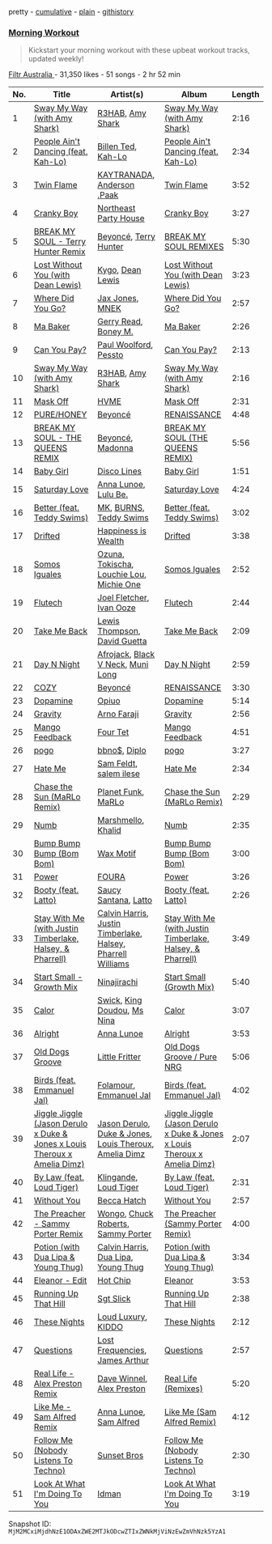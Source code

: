 pretty - [cumulative](/playlists/cumulative/7EYxnpva8IlIgJ42z96zXH.md) - [plain](/playlists/plain/7EYxnpva8IlIgJ42z96zXH) - [githistory](https://github.githistory.xyz/mackorone/spotify-playlist-archive/blob/main/playlists/plain/7EYxnpva8IlIgJ42z96zXH)

### [Morning Workout](https://open.spotify.com/playlist/7EYxnpva8IlIgJ42z96zXH)

> Kickstart your morning workout with these upbeat workout tracks, updated weekly!

[Filtr Australia	](https://open.spotify.com/user/sonymusicaustralia) - 31,350 likes - 51 songs - 2 hr 52 min

| No. | Title | Artist(s) | Album | Length |
|---|---|---|---|---|
| 1 | [Sway My Way \(with Amy Shark\)](https://open.spotify.com/track/4KGNI037I8ZA6n3h6LYuey) | [R3HAB](https://open.spotify.com/artist/6cEuCEZu7PAE9ZSzLLc2oQ), [Amy Shark](https://open.spotify.com/artist/2DORQjKJVYZMx9uu82UGtT) | [Sway My Way \(with Amy Shark\)](https://open.spotify.com/album/39k6qmMELqRXZTAKzcyBwe) | 2:16 |
| 2 | [People Ain't Dancing \(feat\. Kah\-Lo\)](https://open.spotify.com/track/4qXjXZPGtVNhQq1z9QDRFn) | [Billen Ted](https://open.spotify.com/artist/5PoZtBo8xZKqPWlZrIDq82), [Kah\-Lo](https://open.spotify.com/artist/59iOp415oyqGlBHyAhu4z3) | [People Ain't Dancing \(feat\. Kah\-Lo\)](https://open.spotify.com/album/0AsTTy2s5hEPOasYtQKCQR) | 2:34 |
| 3 | [Twin Flame](https://open.spotify.com/track/15cYjzRUBRrDHn76GdxWiv) | [KAYTRANADA](https://open.spotify.com/artist/6qgnBH6iDM91ipVXv28OMu), [Anderson .Paak](https://open.spotify.com/artist/3jK9MiCrA42lLAdMGUZpwa) | [Twin Flame](https://open.spotify.com/album/1SzuRFxlqSZTIWUEE587Oy) | 3:52 |
| 4 | [Cranky Boy](https://open.spotify.com/track/0K7xbyM409xlMZ80nth1Sd) | [Northeast Party House](https://open.spotify.com/artist/500YRyClzP6Z7HtWd1BIje) | [Cranky Boy](https://open.spotify.com/album/0GrPTmbLhOwfqEsCLlcl6z) | 3:27 |
| 5 | [BREAK MY SOUL \- Terry Hunter Remix](https://open.spotify.com/track/6UpmSD4nZhmESpf1vtSax0) | [Beyoncé](https://open.spotify.com/artist/6vWDO969PvNqNYHIOW5v0m), [Terry Hunter](https://open.spotify.com/artist/7BFWNTcqqibf1TP0hAHSdu) | [BREAK MY SOUL REMIXES](https://open.spotify.com/album/43geArd3U23pTVjqzTSnkI) | 5:30 |
| 6 | [Lost Without You \(with Dean Lewis\)](https://open.spotify.com/track/1eGW1YBT17a5G1hKPWrpW7) | [Kygo](https://open.spotify.com/artist/23fqKkggKUBHNkbKtXEls4), [Dean Lewis](https://open.spotify.com/artist/3QSQFmccmX81fWCUSPTS7y) | [Lost Without You \(with Dean Lewis\)](https://open.spotify.com/album/3aWYlSAu7ES9Hc9ATloTXI) | 3:23 |
| 7 | [Where Did You Go?](https://open.spotify.com/track/22GCuIGPCDEh8izFovMD7N) | [Jax Jones](https://open.spotify.com/artist/4Q6nIcaBED8qUel8bBx6Cr), [MNEK](https://open.spotify.com/artist/7uMh23xWiuR7zsNkuNcm2G) | [Where Did You Go?](https://open.spotify.com/album/10tU00gHCNHETG5QFxeeHv) | 2:57 |
| 8 | [Ma Baker](https://open.spotify.com/track/7pGiiHmMfOPHVEXNnfqw00) | [Gerry Read](https://open.spotify.com/artist/5FIfw6s4iYUFu6tA3iIIOQ), [Boney M.](https://open.spotify.com/artist/54R6Y0I7jGUCveDTtI21nb) | [Ma Baker](https://open.spotify.com/album/0hWvJRAX4Di5ImH3BI06vK) | 2:26 |
| 9 | [Can You Pay?](https://open.spotify.com/track/2sjwKudWZUa5Dyf7Fo842f) | [Paul Woolford](https://open.spotify.com/artist/4CA8PTrbq1l5IgyvBA2JSV), [Pessto](https://open.spotify.com/artist/2DDWrsqTqYfha6N07pwbJe) | [Can You Pay?](https://open.spotify.com/album/29hmGx8YNFYhhMZoTmIHri) | 2:13 |
| 10 | [Sway My Way \(with Amy Shark\)](https://open.spotify.com/track/4KGNI037I8ZA6n3h6LYuey) | [R3HAB](https://open.spotify.com/artist/6cEuCEZu7PAE9ZSzLLc2oQ), [Amy Shark](https://open.spotify.com/artist/2DORQjKJVYZMx9uu82UGtT) | [Sway My Way \(with Amy Shark\)](https://open.spotify.com/album/39k6qmMELqRXZTAKzcyBwe) | 2:16 |
| 11 | [Mask Off](https://open.spotify.com/track/3uA38fIbQ1m9WcgAmWGPo5) | [HVME](https://open.spotify.com/artist/2o08sCWF5yyo2G4DCiT7T9) | [Mask Off](https://open.spotify.com/album/11Ukp4nDxuGrgtURyEd0Tl) | 2:31 |
| 12 | [PURE/HONEY](https://open.spotify.com/track/4DByEumlGTZKSzuVEZ35eo) | [Beyoncé](https://open.spotify.com/artist/6vWDO969PvNqNYHIOW5v0m) | [RENAISSANCE](https://open.spotify.com/album/6FJxoadUE4JNVwWHghBwnb) | 4:48 |
| 13 | [BREAK MY SOUL \- THE QUEENS REMIX](https://open.spotify.com/track/4DukzQv7lF6DXe6Un7lghr) | [Beyoncé](https://open.spotify.com/artist/6vWDO969PvNqNYHIOW5v0m), [Madonna](https://open.spotify.com/artist/6tbjWDEIzxoDsBA1FuhfPW) | [BREAK MY SOUL \(THE QUEENS REMIX\)](https://open.spotify.com/album/4xm2wzhAU05Y4dEdj1BO5J) | 5:56 |
| 14 | [Baby Girl](https://open.spotify.com/track/2cSdAkzAf2T4j4aLvx4LLz) | [Disco Lines](https://open.spotify.com/artist/5Kmr0b3ip8g9P2i0dLTC3Z) | [Baby Girl](https://open.spotify.com/album/06SuoEMTpd5PGRVwuIpETC) | 1:51 |
| 15 | [Saturday Love](https://open.spotify.com/track/3qvZ6QHw87cICfcIqJjMjm) | [Anna Lunoe](https://open.spotify.com/artist/7d96RW5Vix23AiCHr3mf3D), [Lulu Be.](https://open.spotify.com/artist/2jM44QDqboAQRKbiIqHIoE) | [Saturday Love](https://open.spotify.com/album/5s3xUOBWNhBFVHcWvK29hG) | 4:24 |
| 16 | [Better \(feat\. Teddy Swims\)](https://open.spotify.com/track/5MnmuLgPmsAFkmG5n85cna) | [MK](https://open.spotify.com/artist/1yqxFtPHKcGcv6SXZNdyT9), [BURNS](https://open.spotify.com/artist/5eKqhPrKad0J9xGAtq3rW7), [Teddy Swims](https://open.spotify.com/artist/33qOK5uJ8AR2xuQQAhHump) | [Better \(feat\. Teddy Swims\)](https://open.spotify.com/album/0sZCthcwNebNdmwpXXmMKI) | 3:02 |
| 17 | [Drifted](https://open.spotify.com/track/7IXpJCo6Tvizl4AY5lz1mc) | [Happiness is Wealth](https://open.spotify.com/artist/1AebRqBS8ifo5gAF6z8poy) | [Drifted](https://open.spotify.com/album/4AjR5OX2tuujj8KIBeNJuw) | 3:38 |
| 18 | [Somos Iguales](https://open.spotify.com/track/3uZgr5fHIzOAc3sjX5zHc1) | [Ozuna](https://open.spotify.com/artist/1i8SpTcr7yvPOmcqrbnVXY), [Tokischa](https://open.spotify.com/artist/2p4aN0Uxkk3iT3HK0cJ2cJ), [Louchie Lou](https://open.spotify.com/artist/4DxlG8gbthzgDeDZiywaoQ), [Michie One](https://open.spotify.com/artist/1otleRGxIU5q64yzCNUHsi) | [Somos Iguales](https://open.spotify.com/album/3Q9cZSRC2at6mZjfdOlVJ3) | 2:52 |
| 19 | [Flutech](https://open.spotify.com/track/3dCCrkXeLfAKrNJjjxPvqT) | [Joel Fletcher](https://open.spotify.com/artist/2Z4QqhmV5Xw5vX2ZI70HOR), [Ivan Ooze](https://open.spotify.com/artist/3ZIlpGT2OUwyvxiCWJhIel) | [Flutech](https://open.spotify.com/album/4a3r1wOWDswh5sgZtsRsl8) | 2:44 |
| 20 | [Take Me Back](https://open.spotify.com/track/2oGzHeApGhjANPNWYQNRQw) | [Lewis Thompson](https://open.spotify.com/artist/26OmQHradZrF0CS7DrgWDH), [David Guetta](https://open.spotify.com/artist/1Cs0zKBU1kc0i8ypK3B9ai) | [Take Me Back](https://open.spotify.com/album/3KEQLt8OBP8Y3VbKKQoIiI) | 2:09 |
| 21 | [Day N Night](https://open.spotify.com/track/3ehuQZkvZVeSgbshFFZKW2) | [Afrojack](https://open.spotify.com/artist/4D75GcNG95ebPtNvoNVXhz), [Black V Neck](https://open.spotify.com/artist/2l0xOjnrmYsxNoQ0QI3G5a), [Muni Long](https://open.spotify.com/artist/7tjVFCxJdwT4NdrTmjyjQ6) | [Day N Night](https://open.spotify.com/album/7qjzUP0zERhX2SCx1EnBQk) | 2:59 |
| 22 | [COZY](https://open.spotify.com/track/0mKGwFMHzTprtS2vpR3b6s) | [Beyoncé](https://open.spotify.com/artist/6vWDO969PvNqNYHIOW5v0m) | [RENAISSANCE](https://open.spotify.com/album/6FJxoadUE4JNVwWHghBwnb) | 3:30 |
| 23 | [Dopamine](https://open.spotify.com/track/0gy6fmn47eSk1jGMw8LABx) | [Opiuo](https://open.spotify.com/artist/69Fy7EM9qAFPdKSKLFU66b) | [Dopamine](https://open.spotify.com/album/69p7kVCg3aNBBRmucC48Ge) | 5:14 |
| 24 | [Gravity](https://open.spotify.com/track/70coW4zgrBZ2XnvqMqIDKe) | [Arno Faraji](https://open.spotify.com/artist/46jtLFOHGcnIqW74ESazFQ) | [Gravity](https://open.spotify.com/album/1R546kkf5YqomrugvVPCBf) | 2:56 |
| 25 | [Mango Feedback](https://open.spotify.com/track/4lEkWLEF4MRTJE03dCF2O9) | [Four Tet](https://open.spotify.com/artist/7Eu1txygG6nJttLHbZdQOh) | [Mango Feedback](https://open.spotify.com/album/16YdLmhRGsqy6b2RKxIQWr) | 4:51 |
| 26 | [pogo](https://open.spotify.com/track/404b6bC4GIxPsNssJmfC1f) | [bbno$](https://open.spotify.com/artist/41X1TR6hrK8Q2ZCpp2EqCz), [Diplo](https://open.spotify.com/artist/5fMUXHkw8R8eOP2RNVYEZX) | [pogo](https://open.spotify.com/album/2fq3wurBOOLw6TQBrP3jcw) | 3:27 |
| 27 | [Hate Me](https://open.spotify.com/track/4UkpdfVqpn7aHlXWibsv5q) | [Sam Feldt](https://open.spotify.com/artist/20gsENnposVs2I4rQ5kvrf), [salem ilese](https://open.spotify.com/artist/3QJUFtGBGL05vo0kCJZsmT) | [Hate Me](https://open.spotify.com/album/0sJEjzcDY59OtCL5UbUmRA) | 2:34 |
| 28 | [Chase the Sun \(MaRLo Remix\)](https://open.spotify.com/track/5srRhpyuRtugeUOTkOqbyT) | [Planet Funk](https://open.spotify.com/artist/4c4Ce4N4vJOs3Tzee020S4), [MaRLo](https://open.spotify.com/artist/2kd1zg9ZyGG6WjZO2dAsFd) | [Chase the Sun \(MaRLo Remix\)](https://open.spotify.com/album/4UCO5dbE00DMkyAH8HZ00t) | 2:29 |
| 29 | [Numb](https://open.spotify.com/track/10xV5l9nhLvFpR8mqzs0bL) | [Marshmello](https://open.spotify.com/artist/64KEffDW9EtZ1y2vBYgq8T), [Khalid](https://open.spotify.com/artist/6LuN9FCkKOj5PcnpouEgny) | [Numb](https://open.spotify.com/album/3SBeYxkc3Ce7lanK0f3epk) | 2:35 |
| 30 | [Bump Bump Bump \(Bom Bom\)](https://open.spotify.com/track/0Kh1JKeJMAvFxv91HZ8uYU) | [Wax Motif](https://open.spotify.com/artist/7zm3aSdmGiOkTt0aZFSO8R) | [Bump Bump Bump \(Bom Bom\)](https://open.spotify.com/album/72UksATBqIoaadFYwn0Dqh) | 3:00 |
| 31 | [Power](https://open.spotify.com/track/2PB9qohRHoU7XmRKtaEpY0) | [FOURA](https://open.spotify.com/artist/1irJOloDtTVbecTnRt7nk4) | [Power](https://open.spotify.com/album/5bmyUdQ6KHEYONPh3m2FsY) | 3:26 |
| 32 | [Booty \(feat\. Latto\)](https://open.spotify.com/track/3Ca24oa8tofPtGYuULHXHI) | [Saucy Santana](https://open.spotify.com/artist/2NfwGBr2swqZ1rzE3kAV23), [Latto](https://open.spotify.com/artist/3MdXrJWsbVzdn6fe5JYkSQ) | [Booty \(feat\. Latto\)](https://open.spotify.com/album/3JLGu56kAsK7LO8fZ1vCwF) | 2:26 |
| 33 | [Stay With Me \(with Justin Timberlake, Halsey, & Pharrell\)](https://open.spotify.com/track/5lfWrciYtohtIMVDVZd0Rf) | [Calvin Harris](https://open.spotify.com/artist/7CajNmpbOovFoOoasH2HaY), [Justin Timberlake](https://open.spotify.com/artist/31TPClRtHm23RisEBtV3X7), [Halsey](https://open.spotify.com/artist/26VFTg2z8YR0cCuwLzESi2), [Pharrell Williams](https://open.spotify.com/artist/2RdwBSPQiwcmiDo9kixcl8) | [Stay With Me \(with Justin Timberlake, Halsey, & Pharrell\)](https://open.spotify.com/album/62SWIKrov7HPXU0Jpc6LY1) | 3:49 |
| 34 | [Start Small \- Growth Mix](https://open.spotify.com/track/5B9Ptwd8TsSskHNaJIgL9t) | [Ninajirachi](https://open.spotify.com/artist/3MekbRujJg5VZThubOlrkR) | [Start Small \(Growth Mix\)](https://open.spotify.com/album/3LEFa3qJlCPxgog6UGbz6m) | 5:40 |
| 35 | [Calor](https://open.spotify.com/track/5AYOeIifgqYqlASl8f9V3S) | [Swick](https://open.spotify.com/artist/5VNkkC3qDvK5k5qtfEaEID), [King Doudou](https://open.spotify.com/artist/3aVceD1iZNjO7INFdXQaeZ), [Ms Nina](https://open.spotify.com/artist/43Hr2FjhVehkROIIEb7EfQ) | [Calor](https://open.spotify.com/album/3gPw09MhiVu0JOtbDn21Kc) | 3:07 |
| 36 | [Alright](https://open.spotify.com/track/0erkfOrhEHd40xipSC8vqi) | [Anna Lunoe](https://open.spotify.com/artist/7d96RW5Vix23AiCHr3mf3D) | [Alright](https://open.spotify.com/album/30c5njwDLzLB83s407ZAkj) | 3:53 |
| 37 | [Old Dogs Groove](https://open.spotify.com/track/2DFDqK6DZgboonzKhGjhdr) | [Little Fritter](https://open.spotify.com/artist/4SV6cezgr2EYpAUV7j8ABo) | [Old Dogs Groove / Pure NRG](https://open.spotify.com/album/2UphPjQMbhOQ4QaLSTdb5s) | 5:06 |
| 38 | [Birds \(feat\. Emmanuel Jal\)](https://open.spotify.com/track/1zCJFNkdm3AzIK1Cxp0rQc) | [Folamour](https://open.spotify.com/artist/6pJY5At9SiMpAOBrw9YosS), [Emmanuel Jal](https://open.spotify.com/artist/2yWskGGwMOlBGeIAVgfsgm) | [Birds \(feat\. Emmanuel Jal\)](https://open.spotify.com/album/6yYFiDyjQeQbAf52eArJh8) | 4:02 |
| 39 | [Jiggle Jiggle \(Jason Derulo x Duke & Jones x Louis Theroux x Amelia Dimz\)](https://open.spotify.com/track/332xSCN5xTnJYnuyobZmy7) | [Jason Derulo](https://open.spotify.com/artist/07YZf4WDAMNwqr4jfgOZ8y), [Duke & Jones](https://open.spotify.com/artist/3jNm5wvIx1eR5NDdXhMkNV), [Louis Theroux](https://open.spotify.com/artist/016Rz5DsXUPPxosNTZLYcv), [Amelia Dimz](https://open.spotify.com/artist/5fu8luyyPmbJ5VAqKMaOSu) | [Jiggle Jiggle \(Jason Derulo x Duke & Jones x Louis Theroux x Amelia Dimz\)](https://open.spotify.com/album/3MtKD6F45VZMHmeAdVLqgB) | 2:07 |
| 40 | [By Law \(feat\. Loud Tiger\)](https://open.spotify.com/track/0Y067MfwJgUQEGXs289QUs) | [Klingande](https://open.spotify.com/artist/1L9i6qZYIGQedgM9QLSyzb), [Loud Tiger](https://open.spotify.com/artist/2J74jx8m4zVdsMYXdrwV7Y) | [By Law \(feat\. Loud Tiger\)](https://open.spotify.com/album/7Cy8eXNq5ZEU74KYZttmTD) | 2:31 |
| 41 | [Without You](https://open.spotify.com/track/4fkgjkCqxOsjePLSpHZbpa) | [Becca Hatch](https://open.spotify.com/artist/1ypgMpyZkcMwXMkWuNFwyg) | [Without You](https://open.spotify.com/album/0ounACjKD0M8EjnTxAF3UW) | 2:57 |
| 42 | [The Preacher \- Sammy Porter Remix](https://open.spotify.com/track/44S2otXl8vsclQk3CCQVPQ) | [Wongo](https://open.spotify.com/artist/7yx47vjNgvQXPtHis6Hi91), [Chuck Roberts](https://open.spotify.com/artist/239FYJjvsOE1bGL58BSVgu), [Sammy Porter](https://open.spotify.com/artist/2D51qkOmTNsNQj3C4LIvH7) | [The Preacher \(Sammy Porter Remix\)](https://open.spotify.com/album/63eNLxpgrHM0bxfAvHm08R) | 4:00 |
| 43 | [Potion \(with Dua Lipa & Young Thug\)](https://open.spotify.com/track/7fYRg3CEbk6rNCuzNzMT06) | [Calvin Harris](https://open.spotify.com/artist/7CajNmpbOovFoOoasH2HaY), [Dua Lipa](https://open.spotify.com/artist/6M2wZ9GZgrQXHCFfjv46we), [Young Thug](https://open.spotify.com/artist/50co4Is1HCEo8bhOyUWKpn) | [Potion \(with Dua Lipa & Young Thug\)](https://open.spotify.com/album/1V6HksALLzO5ihpU3YVqJc) | 3:34 |
| 44 | [Eleanor \- Edit](https://open.spotify.com/track/4kLyAbRTMMfmAH5Fjm3cYU) | [Hot Chip](https://open.spotify.com/artist/37uLId6Z5ZXCx19vuruvv5) | [Eleanor](https://open.spotify.com/album/55cPRNZBzTJMc0B96RGoFx) | 3:53 |
| 45 | [Running Up That Hill](https://open.spotify.com/track/4dM5RiuTAMqpxMXUymNvom) | [Sgt Slick](https://open.spotify.com/artist/64rqoVt9ShRtUCU0bPKQll) | [Running Up That Hill](https://open.spotify.com/album/4GZnxEVMdliCIS4fKUcYWa) | 2:38 |
| 46 | [These Nights](https://open.spotify.com/track/1GL7vwDnPqCnJ2xGNxNLwG) | [Loud Luxury](https://open.spotify.com/artist/6t1gpxYbY8OlLA7D2RiikQ), [KIDDO](https://open.spotify.com/artist/5pXe6yFchq1oyYK3rq2A8i) | [These Nights](https://open.spotify.com/album/6VsiabIfqnY6VH8qJAJVPd) | 2:12 |
| 47 | [Questions](https://open.spotify.com/track/1cgy2FSOQMbq7DHCVgMAUA) | [Lost Frequencies](https://open.spotify.com/artist/7f5Zgnp2spUuuzKplmRkt7), [James Arthur](https://open.spotify.com/artist/4IWBUUAFIplrNtaOHcJPRM) | [Questions](https://open.spotify.com/album/5HyQdrY2jAKPhK1OqX7yOR) | 2:57 |
| 48 | [Real Life \- Alex Preston Remix](https://open.spotify.com/track/7EpAUuSOOCOytPVjiBTllB) | [Dave Winnel](https://open.spotify.com/artist/1K80Wcuuo13i28cVd68mxm), [Alex Preston](https://open.spotify.com/artist/0f8HuVIxsHG6bnEZsz0RuD) | [Real Life \(Remixes\)](https://open.spotify.com/album/0bUx8416niknm1utNHSPvi) | 5:20 |
| 49 | [Like Me \- Sam Alfred Remix](https://open.spotify.com/track/70pP6P26o0e4KX0n5h3mz1) | [Anna Lunoe](https://open.spotify.com/artist/7d96RW5Vix23AiCHr3mf3D), [Sam Alfred](https://open.spotify.com/artist/4PVzoVUDxey3mxGdkf4HgR) | [Like Me \(Sam Alfred Remix\)](https://open.spotify.com/album/5fyfN27BNkLx6BX8vebTaK) | 4:12 |
| 50 | [Follow Me \(Nobody Listens To Techno\)](https://open.spotify.com/track/7IlpTSHwOrnNCsBg7aTJSz) | [Sunset Bros](https://open.spotify.com/artist/2LNuTYPmlmFYnti5EJQoKQ) | [Follow Me \(Nobody Listens To Techno\)](https://open.spotify.com/album/1dB8M1580MSrjCRQDWIQ8m) | 2:30 |
| 51 | [Look At What I'm Doing To You](https://open.spotify.com/track/0GNOgKyTYWY88OXjOPnnLc) | [Idman](https://open.spotify.com/artist/6N13mUTgkfYEUmW8R2GH0G) | [Look At What I'm Doing To You](https://open.spotify.com/album/5tiIUsyEASKQuVHSjkWz2H) | 3:19 |

Snapshot ID: `MjM2MCxiMjdhNzE1ODAxZWE2MTJkODcwZTIxZWNkMjViNzEwZmVhNzk5YzA1`
